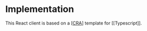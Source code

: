 # Implementation

This React client is based on a [[CRA]] template for [[Typescript]]. 

[//begin]: # "Autogenerated link references for markdown compatibility"
[CRA]: Theory\cra "CRA"
[//end]: # "Autogenerated link references"